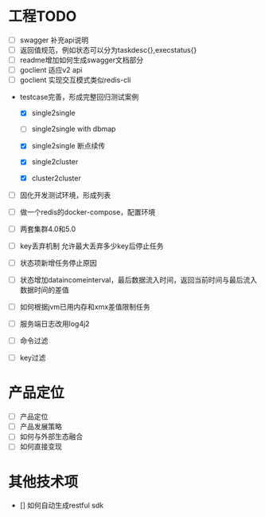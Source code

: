 # 工程TODO
- [ ] swagger 补充api说明
- [ ] 返回值规范，例如状态可以分为taskdesc{},execstatus{}
- [ ] readme增加如何生成swagger文档部分
- [ ] goclient 适应v2 api
- [ ] goclient 实现交互模式类似redis-cli

* testcase完善，形成完整回归测试案例
   - [x] single2single
   - [ ] single2single with dbmap
   - [x] single2single 断点续传
   - [x] single2cluster
   - [x] cluster2cluster


- [ ] 固化开发测试环境，形成列表
- [ ] 做一个redis的docker-compose，配置环境
- [ ] 两套集群4.0和5.0
- [ ] key丢弃机制
       允许最大丢弃多少key后停止任务
- [ ] 状态项新增任务停止原因
- [ ] 状态增加dataincomeinterval，最后数据流入时间，返回当前时间与最后流入数据时间的差值
- [ ] 如何根据jvm已用内存和xmx差值限制任务
- [ ] 服务端日志改用log4j2
- [ ] 命令过滤
- [ ] key过滤
  


# 产品定位
- [ ] 产品定位
- [ ] 产品发展策略
- [ ] 如何与外部生态融合
- [ ] 如何直接变现

# 其他技术项
-  [] 如何自动生成restful sdk
